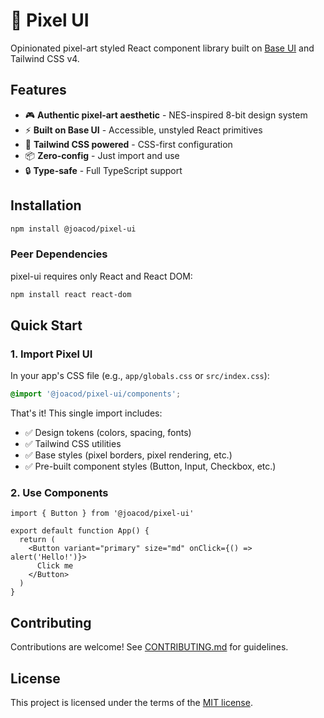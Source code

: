 # 👾 Pixel UI

Opinionated pixel-art styled React component library built on [Base UI](https://base-ui.com) and Tailwind CSS v4.

## Features

- 🎮 **Authentic pixel-art aesthetic** - NES-inspired 8-bit design system
- ⚡ **Built on Base UI** - Accessible, unstyled React primitives
- 🎨 **Tailwind CSS powered** - CSS-first configuration
- 📦 **Zero-config** - Just import and use
- 🔒 **Type-safe** - Full TypeScript support

## Installation

```bash
npm install @joacod/pixel-ui
```

### Peer Dependencies

pixel-ui requires only React and React DOM:

```bash
npm install react react-dom
```

## Quick Start

### 1. Import Pixel UI

In your app's CSS file (e.g., `app/globals.css` or `src/index.css`):

```css
@import '@joacod/pixel-ui/components';
```

That's it! This single import includes:

- ✅ Design tokens (colors, spacing, fonts)
- ✅ Tailwind CSS utilities
- ✅ Base styles (pixel borders, pixel rendering, etc.)
- ✅ Pre-built component styles (Button, Input, Checkbox, etc.)

### 2. Use Components

```tsx
import { Button } from '@joacod/pixel-ui'

export default function App() {
  return (
    <Button variant="primary" size="md" onClick={() => alert('Hello!')}>
      Click me
    </Button>
  )
}
```

## Contributing

Contributions are welcome! See [CONTRIBUTING.md](https://github.com/joacod/pixel-ui/blob/main/CONTRIBUTING.md) for guidelines.

## License

This project is licensed under the terms of the [MIT license](https://github.com/joacod/pixel-ui/blob/main/packages/pixel-ui/LICENSE).
